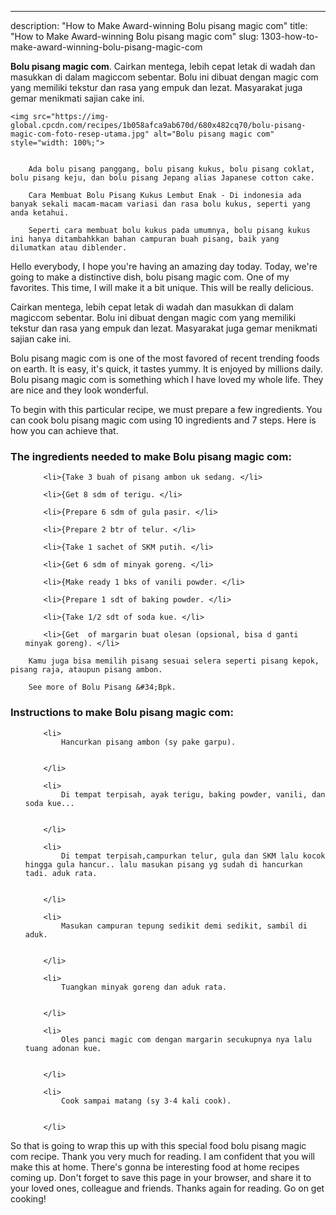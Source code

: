 ---
description: "How to Make Award-winning Bolu pisang magic com"
title: "How to Make Award-winning Bolu pisang magic com"
slug: 1303-how-to-make-award-winning-bolu-pisang-magic-com

<p>
	<strong>Bolu pisang magic com</strong>. 
	Cairkan mentega, lebih cepat letak di wadah dan masukkan di dalam magiccom sebentar. Bolu ini dibuat dengan magic com yang memiliki tekstur dan rasa yang empuk dan lezat. Masyarakat juga gemar menikmati sajian cake ini.
</p>
<p>
	
	<img src="https://img-global.cpcdn.com/recipes/1b058afca9ab670d/680x482cq70/bolu-pisang-magic-com-foto-resep-utama.jpg" alt="Bolu pisang magic com" style="width: 100%;">
	
	
		Ada bolu pisang panggang, bolu pisang kukus, bolu pisang coklat, bolu pisang keju, dan bolu pisang Jepang alias Japanese cotton cake.
	
		Cara Membuat Bolu Pisang Kukus Lembut Enak - Di indonesia ada banyak sekali macam-macam variasi dan rasa bolu kukus, seperti yang anda ketahui.
	
		Seperti cara membuat bolu kukus pada umumnya, bolu pisang kukus ini hanya ditambahkkan bahan campuran buah pisang, baik yang dilumatkan atau diblender.
	
</p>
<p>
	Hello everybody, I hope you're having an amazing day today. Today, we're going to make a distinctive dish, bolu pisang magic com. One of my favorites. This time, I will make it a bit unique. This will be really delicious.
</p>
	
<p>
	Cairkan mentega, lebih cepat letak di wadah dan masukkan di dalam magiccom sebentar. Bolu ini dibuat dengan magic com yang memiliki tekstur dan rasa yang empuk dan lezat. Masyarakat juga gemar menikmati sajian cake ini.
</p>
<p>
	Bolu pisang magic com is one of the most favored of recent trending foods on earth. It is easy, it's quick, it tastes yummy. It is enjoyed by millions daily. Bolu pisang magic com is something which I have loved my whole life. They are nice and they look wonderful.
</p>

<p>
To begin with this particular recipe, we must prepare a few ingredients. You can cook bolu pisang magic com using 10 ingredients and 7 steps. Here is how you can achieve that.
</p>

<h3>The ingredients needed to make Bolu pisang magic com:</h3>

<ol>
	
		<li>{Take 3 buah of pisang ambon uk sedang. </li>
	
		<li>{Get 8 sdm of terigu. </li>
	
		<li>{Prepare 6 sdm of gula pasir. </li>
	
		<li>{Prepare 2 btr of telur. </li>
	
		<li>{Take 1 sachet of SKM putih. </li>
	
		<li>{Get 6 sdm of minyak goreng. </li>
	
		<li>{Make ready 1 bks of vanili powder. </li>
	
		<li>{Prepare 1 sdt of baking powder. </li>
	
		<li>{Take 1/2 sdt of soda kue. </li>
	
		<li>{Get  of margarin buat olesan (opsional, bisa d ganti minyak goreng). </li>
	
</ol>
<p>
	
		Kamu juga bisa memilih pisang sesuai selera seperti pisang kepok, pisang raja, ataupun pisang ambon.
	
		See more of Bolu Pisang &#34;Bpk.
	
</p>

<h3>Instructions to make Bolu pisang magic com:</h3>

<ol>
	
		<li>
			Hancurkan pisang ambon (sy pake garpu).
			
			
		</li>
	
		<li>
			Di tempat terpisah, ayak terigu, baking powder, vanili, dan soda kue...
			
			
		</li>
	
		<li>
			Di tempat terpisah,campurkan telur, gula dan SKM lalu kocok hingga gula hancur.. lalu masukan pisang yg sudah di hancurkan tadi. aduk rata.
			
			
		</li>
	
		<li>
			Masukan campuran tepung sedikit demi sedikit, sambil di aduk.
			
			
		</li>
	
		<li>
			Tuangkan minyak goreng dan aduk rata.
			
			
		</li>
	
		<li>
			Oles panci magic com dengan margarin secukupnya nya lalu tuang adonan kue.
			
			
		</li>
	
		<li>
			Cook sampai matang (sy 3-4 kali cook).
			
			
		</li>
	
</ol>

<p>
	
</p>

<p>
	So that is going to wrap this up with this special food bolu pisang magic com recipe. Thank you very much for reading. I am confident that you will make this at home. There's gonna be interesting food at home recipes coming up. Don't forget to save this page in your browser, and share it to your loved ones, colleague and friends. Thanks again for reading. Go on get cooking!
</p>

